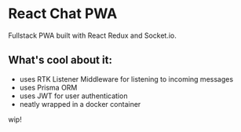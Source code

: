 # React Chat PWA

Fullstack PWA built with React Redux and Socket.io.

## What's cool about it:

- uses RTK Listener Middleware for listening to incoming messages
- uses Prisma ORM
- uses JWT for user authentication
- neatly wrapped in a docker container

wip!
